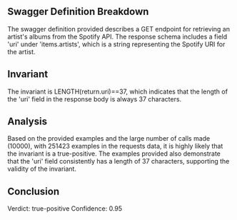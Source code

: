 ## Swagger Definition Breakdown
The swagger definition provided describes a GET endpoint for retrieving an artist's albums from the Spotify API. The response schema includes a field 'uri' under 'items.artists', which is a string representing the Spotify URI for the artist.

## Invariant
The invariant is LENGTH(return.uri)==37, which indicates that the length of the 'uri' field in the response body is always 37 characters.

## Analysis
Based on the provided examples and the large number of calls made (10000), with 251423 examples in the requests data, it is highly likely that the invariant is a true-positive. The examples provided also demonstrate that the 'uri' field consistently has a length of 37 characters, supporting the validity of the invariant.

## Conclusion
Verdict: true-positive
Confidence: 0.95
